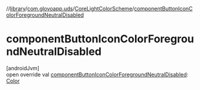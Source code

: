 //[library](../../../index.md)/[com.glovoapp.uds](../index.md)/[CoreLightColorScheme](index.md)/[componentButtonIconColorForegroundNeutralDisabled](component-button-icon-color-foreground-neutral-disabled.md)

# componentButtonIconColorForegroundNeutralDisabled

[androidJvm]\
open override val [componentButtonIconColorForegroundNeutralDisabled](component-button-icon-color-foreground-neutral-disabled.md): [Color](https://developer.android.com/reference/kotlin/androidx/compose/ui/graphics/Color.html)
